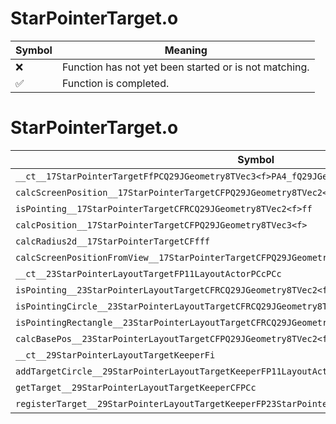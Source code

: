# StarPointerTarget.o
| Symbol | Meaning 
| ------------- | ------------- 
| :x: | Function has not yet been started or is not matching. 
| :white_check_mark: | Function is completed. 


# StarPointerTarget.o
| Symbol | Decompiled? |
| ------------- | ------------- |
| `__ct__17StarPointerTargetFfPCQ29JGeometry8TVec3<f>PA4_fQ29JGeometry8TVec3<f>` | :x: |
| `calcScreenPosition__17StarPointerTargetCFPQ29JGeometry8TVec2<f>` | :x: |
| `isPointing__17StarPointerTargetCFRCQ29JGeometry8TVec2<f>ff` | :x: |
| `calcPosition__17StarPointerTargetCFPQ29JGeometry8TVec3<f>` | :x: |
| `calcRadius2d__17StarPointerTargetCFfff` | :x: |
| `calcScreenPositionFromView__17StarPointerTargetCFPQ29JGeometry8TVec2<f>RCQ29JGeometry8TVec3<f>` | :x: |
| `__ct__23StarPointerLayoutTargetFP11LayoutActorPCcPCc` | :x: |
| `isPointing__23StarPointerLayoutTargetCFRCQ29JGeometry8TVec2<f>` | :x: |
| `isPointingCircle__23StarPointerLayoutTargetCFRCQ29JGeometry8TVec2<f>` | :x: |
| `isPointingRectangle__23StarPointerLayoutTargetCFRCQ29JGeometry8TVec2<f>` | :x: |
| `calcBasePos__23StarPointerLayoutTargetCFPQ29JGeometry8TVec2<f>` | :x: |
| `__ct__29StarPointerLayoutTargetKeeperFi` | :x: |
| `addTargetCircle__29StarPointerLayoutTargetKeeperFP11LayoutActorPCcfRCQ29JGeometry8TVec2<f>PCc` | :x: |
| `getTarget__29StarPointerLayoutTargetKeeperCFPCc` | :x: |
| `registerTarget__29StarPointerLayoutTargetKeeperFP23StarPointerLayoutTarget` | :x: |
